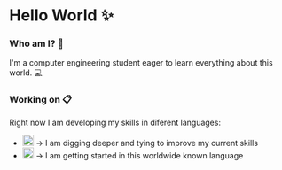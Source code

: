 # Hello World ✨

### Who am I? 💅
I'm a computer engineering student eager to learn everything about this world. 💻

### Working on 📋
Right now I am developing my skills in diferent languages:
- <img width="20" height="20" src="https://img.icons8.com/color/48/c-programming.png" alt="c-programming"/> -> I am digging deeper and tying to improve my current skills
- <img width="20" height="20" src="https://img.icons8.com/color/48/java-coffee-cup-logo--v1.png" alt="java-coffee-cup-logo--v1"/> -> I am getting started in this worldwide known language
